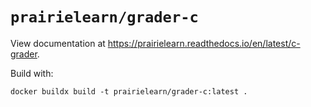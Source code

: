 # `prairielearn/grader-c`

View documentation at <https://prairielearn.readthedocs.io/en/latest/c-grader>.

Build with:

```
docker buildx build -t prairielearn/grader-c:latest .
```
